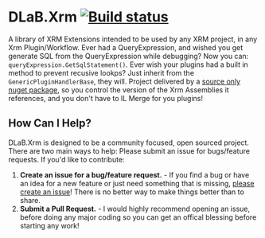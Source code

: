 # DLaB.Xrm [![Build status](https://ci.appveyor.com/api/projects/status/u69wecl3lk0efkg0?svg=true)](https://ci.appveyor.com/project/daryllabar/dlab-xrm)


A library of XRM Extensions intended to be used by any XRM project, in any Xrm Plugin/Workflow.  Ever had a QueryExpression, and wished you get generate SQL from the QueryExpression while debugging?  Now you can:  `queryExpression.GetSqlStatement()`.  Ever wish your plugins had a built in method to prevent recusive lookps?  Just inherit from the `GenericPluginHandlerBase`, they will.  Project delivered by a [source only nuget package](https://www.nuget.org/packages/DLaB.Xrm.Source/), so you control the version of the Xrm Assemblies it references, and you don't have to IL Merge for you plugins!

## How Can I Help?

DLaB.Xrm is designed to be a community focused, open sourced project.  There are two main ways to help:
Please submit an issue for bugs/feature requests.  If you'd like to contribute:

1.  **Create an issue for a bug/feature request.** - If you find a bug or have an idea for a new feature or just need something that is missing, [please create an issue](https://github.com/daryllabar/DLaB-Xrm/issues/new)!  There is no better way to make things better than to share.
2.  **Submit a Pull Request.** - I would highly recommend opening an issue, before doing any major coding so you can get an offical blessing before starting any work!

